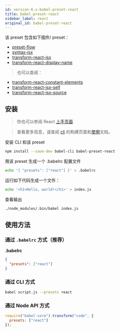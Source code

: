 ```yaml
---
id: version-6.x-babel-preset-react
title: babel-preset-react
sidebar_label: react
original_id: babel-preset-react
---
```


该 preset 包含如下插件/ preset：

- [preset-flow](babel-preset-flow)
- [syntax-jsx](babel-plugin-syntax-jsx)
- [transform-react-jsx](babel-plugin-transform-react-jsx)
- [transform-react-display-name](babel-plugin-transform-react-display-name)

> 也可以查阅：

- [transform-react-constant-elements](transform-react-constant-elements)
- [transform-react-jsx-self](transform-react-jsx-self)
- [transform-react-jsx-source](transform-react-jsx-source)

## 安装

> 你也可以参阅 React [上手页面](https://facebook.github.io/react/docs/hello-world.html)

> 查看更多信息，请查阅 [cli](babel-cli) 的构建页面和[使用](/setup)文档。

安装 CLI 和该 preset

```sh
npm install --save-dev babel-cli babel-preset-react
```

用该 preset 生成一个 .babelrc 配置文件

```sh
echo '{ "presets": ["react"] }' > .babelrc
```

运行如下代码生成一个文件：

```sh
echo '<h1>Hello, world!</h1>' > index.js
```

查看输出

```sh
./node_modules/.bin/babel index.js
```

## 使用方法

### 通过 `.babelrc` 方式（推荐）

**.babelrc**

```json
{
  "presets": ["react"]
}
```

### 通过 CLI 方式

```sh
babel script.js --presets react 
```

### 通过 Node API 方式

```javascript
require("babel-core").transform("code", {
  presets: ["react"]
});
```

